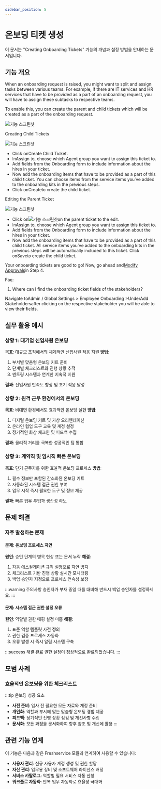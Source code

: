 ```yaml
---
sidebar_position: 5
---
```


# 온보딩 티켓 생성

<div className="subtitle">
  이 문서는 "Creating Onboarding Tickets" 기능의 개념과 설정 방법을 안내하는 문서입니다.
</div>

## 기능 개요

When an onboarding request is raised, you might want to split and assign tasks between various teams. For example, if there are IT services and HR services that have to be provided as a part of an onboarding request, you will have to assign these subtasks to respective teams.

To enable this, you can create the parent and child tickets which will be created as a part of the onboarding request.

![기능 스크린샷](https://s3.amazonaws.com/cdn.freshdesk.com/data/helpdesk/attachments/production/50001284479/original/6BR2rg6J6_GIIthPGmfAUrtu3Ch3xV7Zog.png?1592397029)

Creating Child Tickets

![기능 스크린샷](https://s3.amazonaws.com/cdn.freshdesk.com/data/helpdesk/attachments/production/50001284484/original/gagwT2jcMnA85J-EWeLXH0kTTGH0pIX5TQ.gif?1592397051)

- Click onCreate Child Ticket.
- InAssign to, choose which Agent group you want to assign this ticket to.
- Add fields from the Onboarding form to include information about the hires in your ticket.
- Now add the onboarding items that have to be provided as a part of this child ticket. You can choose items from the service items you’ve added to the onboarding kits in the previous steps.
- Click onCreateto create the child ticket.

Editing the Parent Ticket

![기능 스크린샷](https://s3.amazonaws.com/cdn.freshdesk.com/data/helpdesk/attachments/production/50001295553/original/3dBshTmyBEDAI_oOX6RoeHiDHUl-YQrOpg.png?1592496070)

- Click on![기능 스크린샷](https://s3.amazonaws.com/cdn.freshdesk.com/data/helpdesk/attachments/production/50001284474/original/RAB8j2jIsO-rfByw05vE-8ut1v28ZPVUzg.png?1592397025)on the parent ticket to the edit.
- InAssign to, choose which Agent group you want to assign this ticket to.
- Add fields from the Onboarding form to include information about the hires in your ticket.
- Now add the onboarding items that have to be provided as a part of this child ticket. All service items you’ve added to the onboarding kits in the previous steps will be automatically included to this ticket. Click onSaveto create the child ticket.

Your onboarding tickets are good to go! Now, go ahead and[Modify Approvals](https://support.freshservice.com/en/support/solutions/articles/50000002366)in Step 4.

Faq:

1. Where can I find the onboarding ticket fields of the stakeholders?

Navigate toAdmin / Global Settings > Employee Onboarding >UnderAdd Stakeholdersafter clicking on the respective stakeholder you will be able to view their fields.

## 실무 활용 예시

### 상황 1: 대기업 신입사원 온보딩
**목표**: 대규모 조직에서의 체계적인 신입사원 적응 지원
**방법**: 
1. 부서별 맞춤형 온보딩 키트 준비
2. 단계별 체크리스트와 진행 상황 추적
3. 멘토링 시스템과 연계한 지속적 지원

**결과**: 신입사원 만족도 향상 및 조기 적응 달성

### 상황 2: 원격 근무 환경에서의 온보딩
**목표**: 비대면 환경에서도 효과적인 온보딩 실현
**방법**:
1. 디지털 온보딩 키트 및 가상 오리엔테이션
2. 온라인 협업 도구 교육 및 계정 설정
3. 정기적인 화상 체크인 및 피드백 수집

**결과**: 물리적 거리를 극복한 성공적인 팀 통합

### 상황 3: 계약직 및 임시직 빠른 온보딩
**목표**: 단기 근무자를 위한 효율적 온보딩 프로세스
**방법**:
1. 필수 정보만 포함된 간소화된 온보딩 키트
2. 자동화된 시스템 접근 권한 부여
3. 업무 시작 즉시 필요한 도구 및 정보 제공

**결과**: 빠른 업무 투입과 생산성 확보

## 문제 해결

### 자주 발생하는 문제

#### 문제: 온보딩 프로세스 지연
**원인**: 승인 단계의 병목 현상 또는 문서 누락
**해결**: 
1. 자동 에스컬레이션 규칙 설정으로 지연 방지
2. 체크리스트 기반 진행 상황 실시간 모니터링
3. 백업 승인자 지정으로 프로세스 연속성 보장

:::warning 주의사항
승인자가 부재 중일 때를 대비해 반드시 백업 승인자를 설정하세요.
:::

#### 문제: 시스템 접근 권한 설정 오류
**원인**: 역할별 권한 매핑 설정 미흡
**해결**:
1. 표준 역할 템플릿 사전 정의
2. 권한 검증 프로세스 자동화
3. 오류 발생 시 즉시 알림 시스템 구축

:::success 해결 완료
권한 설정이 정상적으로 완료되었습니다.
:::

## 모범 사례

### 효율적인 온보딩을 위한 체크리스트

:::tip 온보딩 성공 요소
- **사전 준비**: 입사 전 필요한 모든 자료와 계정 준비
- **개인화**: 역할과 부서에 맞는 맞춤형 온보딩 경험 제공
- **피드백**: 정기적인 진행 상황 점검 및 개선사항 수집
- **문서화**: 모든 과정을 문서화하여 향후 참조 및 개선에 활용
:::

## 관련 기능 연계

이 기능은 다음과 같은 Freshservice 모듈과 연계하여 사용할 수 있습니다:

- **사용자 관리**: 신규 사용자 계정 생성 및 권한 할당
- **자산 관리**: 업무용 장비 및 소프트웨어 라이선스 배정
- **서비스 카탈로그**: 역할별 필요 서비스 자동 신청
- **워크플로 자동화**: 반복 업무 자동화로 효율성 극대화
